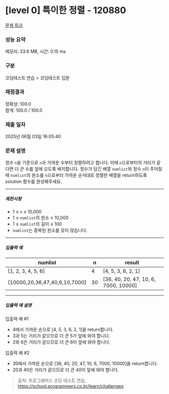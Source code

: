 # [level 0] 특이한 정렬 - 120880 

[문제 링크](https://school.programmers.co.kr/learn/courses/30/lessons/120880) 

### 성능 요약

메모리: 33.6 MB, 시간: 0.15 ms

### 구분

코딩테스트 연습 > 코딩테스트 입문

### 채점결과

정확성: 100.0<br/>합계: 100.0 / 100.0

### 제출 일자

2025년 06월 03일 16:05:40

### 문제 설명

<p>정수 <code>n</code>을 기준으로 <code>n</code>과 가까운 수부터 정렬하려고 합니다. 이때 <code>n</code>으로부터의 거리가 같다면 더 큰 수를 앞에 오도록 배치합니다. 정수가 담긴 배열 <code>numlist</code>와 정수 <code>n</code>이 주어질 때 <code>numlist</code>의 원소를 <code>n</code>으로부터 가까운 순서대로 정렬한 배열을 return하도록 solution 함수를 완성해주세요.</p>

<hr>

<h5>제한사항</h5>

<ul>
<li>1 ≤ <code>n</code> ≤ 10,000</li>
<li>1 ≤ <code>numlist</code>의 원소 ≤ 10,000</li>
<li>1 ≤ <code>numlist</code>의 길이 ≤ 100</li>
<li><code>numlist</code>는 중복된 원소를 갖지 않습니다.</li>
</ul>

<hr>

<h5>입출력 예</h5>
<table class="table">
        <thead><tr>
<th>numlist</th>
<th>n</th>
<th>result</th>
</tr>
</thead>
        <tbody><tr>
<td>[1, 2, 3, 4, 5, 6]</td>
<td>4</td>
<td>[4, 5, 3, 6, 2, 1]</td>
</tr>
<tr>
<td>[10000,20,36,47,40,6,10,7000]</td>
<td>30</td>
<td>[36, 40, 20, 47, 10, 6, 7000, 10000]</td>
</tr>
</tbody>
      </table>
<hr>

<h5>입출력 예 설명</h5>

<p>입출력 예 #1</p>

<ul>
<li>4에서 가까운 순으로 [4, 5, 3, 6, 2, 1]을 return합니다.</li>
<li>3과 5는 거리가 같으므로 더 큰 5가 앞에 와야 합니다.</li>
<li>2와 6은 거리가 같으므로 더 큰 6이 앞에 와야 합니다.</li>
</ul>

<p>입출력 예 #2</p>

<ul>
<li>30에서 가까운 순으로 [36, 40, 20, 47, 10, 6, 7000, 10000]을 return합니다.</li>
<li>20과 40은 거리가 같으므로 더 큰 40이 앞에 와야 합니다.</li>
</ul>


> 출처: 프로그래머스 코딩 테스트 연습, https://school.programmers.co.kr/learn/challenges